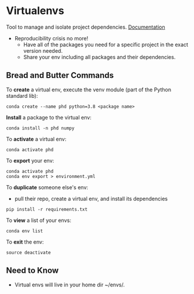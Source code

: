 Virtualenvs
============

Tool to manage and isolate project dependencies. <a href="https://docs.conda.io/projects/conda/en/latest/user-guide/tasks/manage-environments.html#creating-an-environment-with-commands" target="_blank" rel="noreferrer">Documentation</a>


* Reproducibility crisis no more!
  * Have all of the packages you need for a specific project in the exact version needed.
  * Share your env including all packages and their dependencies.


## Bread and Butter Commands
To <strong>create</strong> a virtual env, execute the venv module (part of the Python standard lib):
```
conda create --name phd python=3.8 <package name>
```

<strong>Install</strong> a package to the virtual env:
```
conda install -n phd numpy
```

To <strong>activate</strong> a virtual env:
```
conda activate phd
````

To <strong>export</strong> your env:
```
conda activate phd
conda env export > environment.yml
```

To <strong>duplicate</strong> someone else's env:
* pull their repo, create a virtual env, and install its dependencies
```
pip install -r requirements.txt
```

To <strong>view</strong> a list of your envs:
```
conda env list
```

To <strong>exit</strong> the env:
```
source deactivate
```

## Need to Know
* Virtual envs will live in your home dir ~/envs/.
